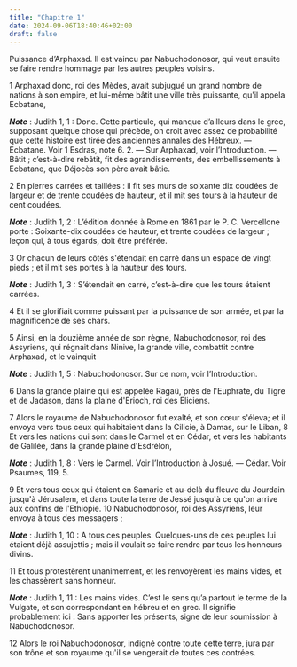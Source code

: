 ```yaml
---
title: "Chapitre 1"
date: 2024-09-06T18:40:46+02:00
draft: false
---
```



Puissance d’Arphaxad.
Il est vaincu par Nabuchodonosor, qui veut ensuite se faire rendre hommage par les autres peuples voisins.


1 Arphaxad donc, roi des Mèdes, avait subjugué un grand nombre de nations à son empire, et lui-même bâtit une ville très puissante, qu'il appela Ecbatane,

***Note*** :  Judith 1, 1 : Donc. Cette particule, qui manque d’ailleurs dans le grec, supposant quelque chose qui précède, on croit avec assez de probabilité que cette histoire est tirée des anciennes annales des Hébreux. ― Ecbatane. Voir 1 Esdras, note 6. 2. ― Sur Arphaxad, voir l’Introduction. ― Bâtit ; c’est-à-dire rebâtit, fit des agrandissements, des embellissements à Ecbatane, que Déjocès son père avait bâtie.

2 En pierres carrées et taillées : il fit ses murs de soixante dix coudées de largeur et de trente coudées de hauteur, et il mit ses tours à la hauteur de cent coudées.

***Note*** :  Judith 1, 2 : L’édition donnée à Rome en 1861 par le P. C. Vercellone porte : Soixante-dix coudées de hauteur, et trente coudées de largeur ; leçon qui, à tous égards, doit être préférée.

3 Or chacun de leurs côtés s'étendait en carré dans un espace de vingt pieds ; et il mit ses portes à la hauteur des tours.

***Note*** :  Judith 1, 3 : S’étendait en carré, c’est-à-dire que les tours étaient carrées.

4 Et il se glorifiait comme puissant par la puissance de son armée, et par la magnificence de ses chars.


5 Ainsi, en la douzième année de son règne, Nabuchodonosor, roi des Assyriens, qui régnait dans Ninive, la grande ville, combattit contre Arphaxad, et le vainquit

***Note*** :  Judith 1, 5 : Nabuchodonosor. Sur ce nom, voir l’Introduction.

6 Dans la grande plaine qui est appelée Ragaü, près de l'Euphrate, du Tigre et de Jadason, dans la plaine d'Erioch, roi des Eliciens.


7 Alors le royaume de Nabuchodonosor fut exalté, et son cœur s'éleva; et il envoya vers tous ceux qui habitaient dans la Cilicie, à Damas, sur le Liban, 8 Et vers les nations qui sont dans le Carmel et en Cédar, et vers les habitants de Galilée, dans la grande plaine d'Esdrélon,

***Note*** :  Judith 1, 8 : Vers le Carmel. Voir l’Introduction à Josué. ― Cédar. Voir Psaumes, 119, 5.

9 Et vers tous ceux qui étaient en Samarie et au-delà du fleuve du Jourdain jusqu'à Jérusalem, et dans toute la terre de Jessé jusqu'à ce qu'on arrive aux confins de l'Ethiopie. 10 Nabuchodonosor, roi des Assyriens, leur envoya à tous des messagers ;

***Note*** :  Judith 1, 10 : A tous ces peuples. Quelques-uns de ces peuples lui étaient déjà assujettis ; mais il voulait se faire rendre par tous les honneurs divins.

11 Et tous protestèrent unanimement, et les renvoyèrent les mains vides, et les chassèrent sans honneur.

***Note*** :  Judith 1, 11 : Les mains vides. C’est le sens qu’a partout le terme de la Vulgate, et son correspondant en hébreu et en grec. Il signifie probablement ici : Sans apporter les présents, signe de leur soumission à Nabuchodonosor.

12 Alors le roi Nabuchodonosor, indigné contre toute cette terre, jura par son trône et son royaume qu'il se vengerait de toutes ces contrées.

